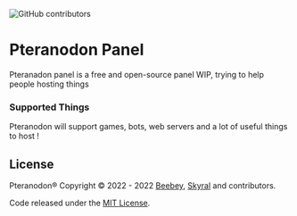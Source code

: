 ![GitHub contributors](https://img.shields.io/github/contributors/Ilanbeebey/pteranodon?style=for-the-badge)

# Pteranodon Panel
Pteranadon panel is a free and open-source panel WIP, trying to help people hosting things

### Supported Things
Pteranodon will support games, bots, web servers and a lot of useful things to host !


## License
Pteranodon® Copyright © 2022 - 2022 [Beebey](https://github.com/Ilanbeebey), [Skyral](https://github.com/Skyral1) and contributors.

Code released under the [MIT License](./LICENSE.md).
